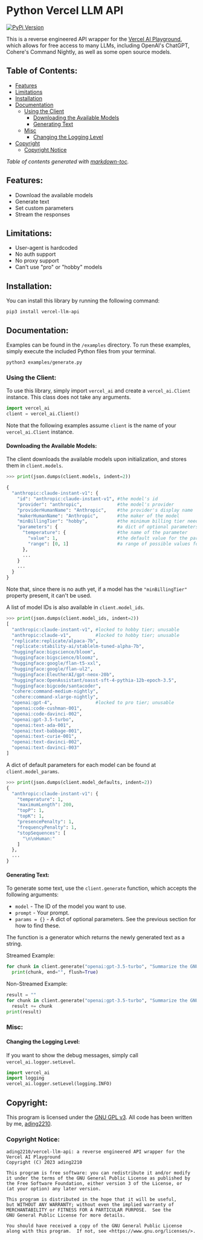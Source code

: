 # Python Vercel LLM API

[![PyPi Version](https://img.shields.io/pypi/v/vercel-llm-api.svg)](https://pypi.org/project/vercel-llm-api/)

This is a reverse engineered API wrapper for the [Vercel AI Playground](https://play.vercel.ai/), which allows for free access to many LLMs, including OpenAI's ChatGPT, Cohere's Command Nightly, as well as some open source models.

## Table of Contents:
- [Features](#features)
- [Limitations](#limitations)
- [Installation](#installation)
- [Documentation](#documentation)
  * [Using the Client](#using-the-client)
    + [Downloading the Available Models](#downloading-the-available-models)
    + [Generating Text](#generating-text)
  * [Misc](#misc)
    + [Changing the Logging Level](#changing-the-logging-level)
- [Copyright](#copyright)
  * [Copyright Notice](#copyright-notice)

*Table of contents generated with [markdown-toc](http://ecotrust-canada.github.io/markdown-toc).*

## Features:
 - Download the available models
 - Generate text
 - Set custom parameters
 - Stream the responses

## Limitations:
 - User-agent is hardcoded
 - No auth support
 - No proxy support
 - Can't use "pro" or "hobby" models

## Installation:
You can install this library by running the following command:
```
pip3 install vercel-llm-api
```

## Documentation:
Examples can be found in the `/examples` directory. To run these examples, simply execute the included Python files from your terminal.
```
python3 examples/generate.py
```

### Using the Client:
To use this library, simply import `vercel_ai` and create a `vercel_ai.Client` instance. This class does not take any arguments.
```python
import vercel_ai
client = vercel_ai.Client()
```
Note that the following examples assume `client` is the name of your `vercel_ai.Client` instance.

#### Downloading the Available Models:
The client downloads the available models upon initialization, and stores them in `client.models`. 
```python
>>> print(json.dumps(client.models, indent=2))

{
  "anthropic:claude-instant-v1": { 
    "id": "anthropic:claude-instant-v1", #the model's id
    "provider": "anthropic",             #the model's provider
    "providerHumanName": "Anthropic",    #the provider's display name
    "makerHumanName": "Anthropic",       #the maker of the model
    "minBillingTier": "hobby",           #the minimum billing tier needed to use the model
    "parameters": {                      #a dict of optional parameters that can be passed to the generate function
      "temperature": {                   #the name of the parameter
        "value": 1,                      #the default value for the parameter
        "range": [0, 1]                  #a range of possible values for the parameter
      },
      ...
    }
    ...
  }
}
```
Note that, since there is no auth yet, if a model has the `"minBillingTier"` property present, it can't be used.

A list of model IDs is also available in `client.model_ids`.
```python
>>> print(json.dumps(client.model_ids, indent=2))
[
  "anthropic:claude-instant-v1", #locked to hobby tier; unusable
  "anthropic:claude-v1",         #locked to hobby tier; unusable
  "replicate:replicate/alpaca-7b",
  "replicate:stability-ai/stablelm-tuned-alpha-7b",
  "huggingface:bigscience/bloom",
  "huggingface:bigscience/bloomz",
  "huggingface:google/flan-t5-xxl",
  "huggingface:google/flan-ul2",
  "huggingface:EleutherAI/gpt-neox-20b",
  "huggingface:OpenAssistant/oasst-sft-4-pythia-12b-epoch-3.5",
  "huggingface:bigcode/santacoder",
  "cohere:command-medium-nightly",
  "cohere:command-xlarge-nightly",
  "openai:gpt-4",                #locked to pro tier; unusable
  "openai:code-cushman-001",
  "openai:code-davinci-002",
  "openai:gpt-3.5-turbo",
  "openai:text-ada-001",
  "openai:text-babbage-001",
  "openai:text-curie-001",
  "openai:text-davinci-002",
  "openai:text-davinci-003"
]
```

A dict of default parameters for each model can be found at `client.model_params`.
```python
>>> print(json.dumps(client.model_defaults, indent=2))
{
  "anthropic:claude-instant-v1": {
    "temperature": 1,
    "maximumLength": 200,
    "topP": 1,
    "topK": 1,
    "presencePenalty": 1,
    "frequencyPenalty": 1,
    "stopSequences": [
      "\n\nHuman:"
    ]
  },
  ...
}
```

#### Generating Text:
To generate some text, use the `client.generate` function, which accepts the following arguments:
 - `model` - The ID of the model you want to use.
 - `prompt` - Your prompt.
 - `params = {}` - A dict of optional parameters. See the previous section for how to find these.

The function is a generator which returns the newly generated text as a string.

Streamed Example:
```python
for chunk in client.generate("openai:gpt-3.5-turbo", "Summarize the GNU GPL v3"):
  print(chunk, end="", flush=True)
```

Non-Streamed Example:
```python
result = ""
for chunk in client.generate("openai:gpt-3.5-turbo", "Summarize the GNU GPL v3"):
  result += chunk
print(result)
```

### Misc:

#### Changing the Logging Level:
If you want to show the debug messages, simply call `vercel_ai.logger.setLevel`.

```python
import vercel_ai
import logging
vercel_ai.logger.setLevel(logging.INFO)
```

## Copyright:
This program is licensed under the [GNU GPL v3](https://github.com/ading2210/vercel-llm-api/blob/main/LICENSE). All code has been written by me, [ading2210](https://github.com/ading2210).

### Copyright Notice:
```
ading2210/vercel-llm-api: a reverse engineered API wrapper for the Vercel AI Playground
Copyright (C) 2023 ading2210

This program is free software: you can redistribute it and/or modify
it under the terms of the GNU General Public License as published by
the Free Software Foundation, either version 3 of the License, or
(at your option) any later version.

This program is distributed in the hope that it will be useful,
but WITHOUT ANY WARRANTY; without even the implied warranty of
MERCHANTABILITY or FITNESS FOR A PARTICULAR PURPOSE.  See the
GNU General Public License for more details.

You should have received a copy of the GNU General Public License
along with this program.  If not, see <https://www.gnu.org/licenses/>.
```